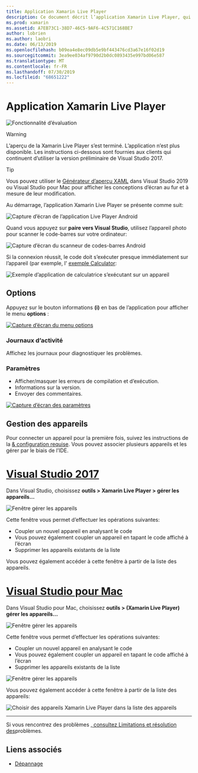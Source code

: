 ```yaml
---
title: Application Xamarin Live Player
description: Ce document décrit l’application Xamarin Live Player, qui peut être utilisée pour afficher un aperçu des modifications du code en direct sur l’appareil. Il traite de l’installation, des exemples, des journaux, des paramètres, de la gestion des appareils et bien plus encore.
ms.prod: xamarin
ms.assetid: A7EB73C1-38D7-46C5-9AF6-4C571C168BE7
author: lobrien
ms.author: laobri
ms.date: 06/13/2019
ms.openlocfilehash: b09ea4e8ec09db5e9bf443476cd3a67e16f02d19
ms.sourcegitcommit: 3ea9ee034af9790d2b0dc0893435e997bd06e587
ms.translationtype: MT
ms.contentlocale: fr-FR
ms.lasthandoff: 07/30/2019
ms.locfileid: "68651222"
---
```

# <a name="xamarin-live-player-app"></a>Application Xamarin Live Player

![Fonctionnalité d’évaluation](~/media/shared/preview.png)

> [!WARNING]
> L’aperçu de la Xamarin Live Player s’est terminé. L’application n’est plus disponible. Les instructions ci-dessous sont fournies aux clients qui continuent d’utiliser la version préliminaire de Visual Studio 2017.

> [!TIP]
> Vous pouvez utiliser le [Générateur d’aperçu XAML](~/xamarin-forms/xaml/xaml-previewer/index.md) dans Visual Studio 2019 ou Visual Studio pour Mac pour afficher les conceptions d’écran au fur et à mesure de leur modification.

Au démarrage, l’application Xamarin Live Player se présente comme suit:

![Capture d’écran de l’application Live Player Android](player-images/app-android-sml.png)

Quand vous appuyez sur **paire vers Visual Studio**, utilisez l’appareil photo pour scanner le code-barres sur votre ordinateur:

![Capture d’écran du scanneur de codes-barres Android](player-images/scan-android-sml.png)

Si la connexion réussit, le code doit s’exécuter presque immédiatement sur l’appareil (par exemple, l' [exemple Calculator](https://github.com/xamarin/mobile-samples/tree/master/LivePlayer/BasicCalculator):

![Exemple d’application de calculatrice s’exécutant sur un appareil](player-images/basic-calculator-sml.png)

## <a name="options"></a>Options

Appuyez sur le bouton informations **(i)** en bas de l’application pour afficher le menu **options** :

[![Capture d’écran du menu options](player-images/options-sml.png)](player-images/options.png#lightbox)

### <a name="logs"></a>Journaux d’activité

Affichez les journaux pour diagnostiquer les problèmes.

### <a name="settings"></a>Paramètres

- Afficher/masquer les erreurs de compilation et d’exécution.
- Informations sur la version.
- Envoyer des commentaires.

[![Capture d’écran des paramètres](player-images/settings-sml.png)](player-images/settings.png#lightbox)

## <a name="managing-devices"></a>Gestion des appareils

Pour connecter un appareil pour la première fois, suivez les instructions de la [& configuration requise](~/tools/live-player/install.md). Vous pouvez associer plusieurs appareils et les gérer par le biais de l’IDE.

# <a name="visual-studio-2017tabwindows"></a>[Visual Studio 2017](#tab/windows)

Dans Visual Studio, choisissez **outils > Xamarin Live Player > gérer les appareils...**

![Fenêtre gérer les appareils](player-images/manage-tools-menu-vs.png)

Cette fenêtre vous permet d’effectuer les opérations suivantes:

- Coupler un nouvel appareil en analysant le code
- Vous pouvez également coupler un appareil en tapant le code affiché à l’écran
- Supprimer les appareils existants de la liste

Vous pouvez également accéder à cette fenêtre à partir de la liste des appareils.

# <a name="visual-studio-for-mactabmacos"></a>[Visual Studio pour Mac](#tab/macos)

Dans Visual Studio pour Mac, choisissez **outils > (Xamarin Live Player) gérer les appareils...**

![Fenêtre gérer les appareils](player-images/manage-tools-menu.png)

Cette fenêtre vous permet d’effectuer les opérations suivantes:

- Coupler un nouvel appareil en analysant le code
- Vous pouvez également coupler un appareil en tapant le code affiché à l’écran
- Supprimer les appareils existants de la liste

![Fenêtre gérer les appareils](player-images/manage.png)

Vous pouvez également accéder à cette fenêtre à partir de la liste des appareils:

![Choisir des appareils Xamarin Live Player dans la liste des appareils](player-images/manage-device-menu.png)

-----

Si vous rencontrez des problèmes [, consultez Limitations et résolution des](~/tools/live-player/troubleshooting.md)problèmes.

## <a name="related-links"></a>Liens associés

- [Dépannage](~/tools/live-player/troubleshooting.md)

